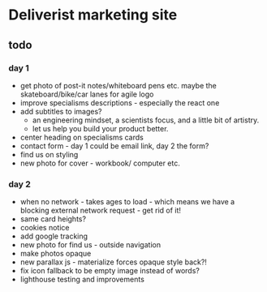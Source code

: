 # Deliverist marketing site

## todo

### day 1

 * get photo of post-it notes/whiteboard pens etc. maybe the skateboard/bike/car lanes for agile logo
 * improve specialisms descriptions - especially the react one
 * add subtitles to images?
    * an engineering mindset, a scientists focus, and a little bit of artistry.
    * let us help you build your product better.
 * center heading on specialisms cards
 * contact form - day 1 could be email link, day 2 the form?
 * find us on styling
 * new photo for cover - workbook/ computer etc.

### day 2

 * when no network - takes ages to load - which means we have a blocking external network request - get rid of it!
 * same card heights?
 * cookies notice
 * add google tracking
 * new photo for find us - outside navigation
 * make photos opaque
 * new parallax js - materialize forces opaque style back?!
 * fix icon fallback to be empty image instead of words?
 * lighthouse testing and improvements
